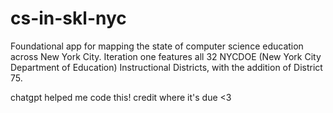 # cs-in-skl-nyc
Foundational app for mapping the state of computer science education across New York City. Iteration one features all 32 NYCDOE (New York City Department of Education) Instructional Districts, with the addition of District 75. 

chatgpt helped me code this! credit where it's due <3
